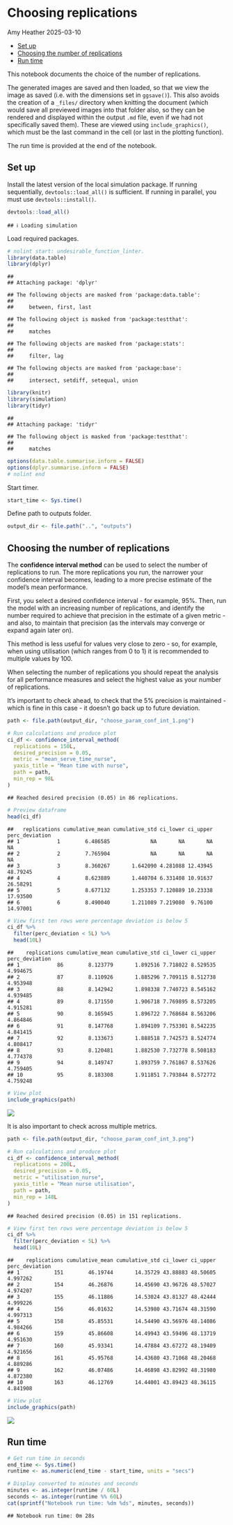 Choosing replications
================
Amy Heather
2025-03-10

- [Set up](#set-up)
- [Choosing the number of
  replications](#choosing-the-number-of-replications)
- [Run time](#run-time)

This notebook documents the choice of the number of replications.

The generated images are saved and then loaded, so that we view the
image as saved (i.e. with the dimensions set in `ggsave()`). This also
avoids the creation of a `_files/` directory when knitting the document
(which would save all previewed images into that folder also, so they
can be rendered and displayed within the output `.md` file, even if we
had not specifically saved them). These are viewed using
`include_graphics()`, which must be the last command in the cell (or
last in the plotting function).

The run time is provided at the end of the notebook.

## Set up

Install the latest version of the local simulation package. If running
sequentially, `devtools::load_all()` is sufficient. If running in
parallel, you must use `devtools::install()`.

``` r
devtools::load_all()
```

    ## ℹ Loading simulation

Load required packages.

``` r
# nolint start: undesirable_function_linter.
library(data.table)
library(dplyr)
```

    ## 
    ## Attaching package: 'dplyr'

    ## The following objects are masked from 'package:data.table':
    ## 
    ##     between, first, last

    ## The following object is masked from 'package:testthat':
    ## 
    ##     matches

    ## The following objects are masked from 'package:stats':
    ## 
    ##     filter, lag

    ## The following objects are masked from 'package:base':
    ## 
    ##     intersect, setdiff, setequal, union

``` r
library(knitr)
library(simulation)
library(tidyr)
```

    ## 
    ## Attaching package: 'tidyr'

    ## The following object is masked from 'package:testthat':
    ## 
    ##     matches

``` r
options(data.table.summarise.inform = FALSE)
options(dplyr.summarise.inform = FALSE)
# nolint end
```

Start timer.

``` r
start_time <- Sys.time()
```

Define path to outputs folder.

``` r
output_dir <- file.path("..", "outputs")
```

## Choosing the number of replications

The **confidence interval method** can be used to select the number of
replications to run. The more replications you run, the narrower your
confidence interval becomes, leading to a more precise estimate of the
model’s mean performance.

First, you select a desired confidence interval - for example, 95%.
Then, run the model with an increasing number of replications, and
identify the number required to achieve that precision in the estimate
of a given metric - and also, to maintain that precision (as the
intervals may converge or expand again later on).

This method is less useful for values very close to zero - so, for
example, when using utilisation (which ranges from 0 to 1) it is
recommended to multiple values by 100.

When selecting the number of replications you should repeat the analysis
for all performance measures and select the highest value as your number
of replications.

It’s important to check ahead, to check that the 5% precision is
maintained - which is fine in this case - it doesn’t go back up to
future deviation.

``` r
path <- file.path(output_dir, "choose_param_conf_int_1.png")

# Run calculations and produce plot
ci_df <- confidence_interval_method(
  replications = 150L,
  desired_precision = 0.05,
  metric = "mean_serve_time_nurse",
  yaxis_title = "Mean time with nurse",
  path = path,
  min_rep = 98L
)
```

    ## Reached desired precision (0.05) in 86 replications.

``` r
# Preview dataframe
head(ci_df)
```

    ##   replications cumulative_mean cumulative_std ci_lower ci_upper perc_deviation
    ## 1            1        6.486585             NA       NA       NA             NA
    ## 2            2        7.765904             NA       NA       NA             NA
    ## 3            3        8.360267       1.642090 4.281088 12.43945       48.79245
    ## 4            4        8.623889       1.440704 6.331408 10.91637       26.58291
    ## 5            5        8.677132       1.253353 7.120889 10.23338       17.93500
    ## 6            6        8.490040       1.211089 7.219080  9.76100       14.97001

``` r
# View first ten rows were percentage deviation is below 5
ci_df %>%
  filter(perc_deviation < 5L) %>%
  head(10L)
```

    ##    replications cumulative_mean cumulative_std ci_lower ci_upper perc_deviation
    ## 1            86        8.123779       1.892516 7.718022 8.529535       4.994675
    ## 2            87        8.110926       1.885296 7.709115 8.512738       4.953948
    ## 3            88        8.142942       1.898338 7.740723 8.545162       4.939485
    ## 4            89        8.171550       1.906718 7.769895 8.573205       4.915281
    ## 5            90        8.165945       1.896722 7.768684 8.563206       4.864846
    ## 6            91        8.147768       1.894109 7.753301 8.542235       4.841415
    ## 7            92        8.133673       1.888518 7.742573 8.524774       4.808417
    ## 8            93        8.120481       1.882530 7.732778 8.508183       4.774378
    ## 9            94        8.149747       1.893759 7.761867 8.537626       4.759405
    ## 10           95        8.183308       1.911851 7.793844 8.572772       4.759248

``` r
# View plot
include_graphics(path)
```

![](../outputs/choose_param_conf_int_1.png)<!-- -->

It is also important to check across multiple metrics.

``` r
path <- file.path(output_dir, "choose_param_conf_int_3.png")

# Run calculations and produce plot
ci_df <- confidence_interval_method(
  replications = 200L,
  desired_precision = 0.05,
  metric = "utilisation_nurse",
  yaxis_title = "Mean nurse utilisation",
  path = path,
  min_rep = 148L
)
```

    ## Reached desired precision (0.05) in 151 replications.

``` r
# View first ten rows were percentage deviation is below 5
ci_df %>%
  filter(perc_deviation < 5L) %>%
  head(10L)
```

    ##    replications cumulative_mean cumulative_std ci_lower ci_upper perc_deviation
    ## 1           151        46.19744       14.35729 43.88883 48.50605       4.997262
    ## 2           154        46.26876       14.45690 43.96726 48.57027       4.974207
    ## 3           155        46.11886       14.53024 43.81327 48.42444       4.999226
    ## 4           156        46.01632       14.53980 43.71674 48.31590       4.997313
    ## 5           158        45.85531       14.54490 43.56976 48.14086       4.984266
    ## 6           159        45.86608       14.49943 43.59496 48.13719       4.951630
    ## 7           160        45.93341       14.47884 43.67272 48.19409       4.921656
    ## 8           161        45.95768       14.43680 43.71068 48.20468       4.889286
    ## 9           162        46.07486       14.46898 43.82992 48.31980       4.872380
    ## 10          163        46.12769       14.44001 43.89423 48.36115       4.841908

``` r
# View plot
include_graphics(path)
```

![](../outputs/choose_param_conf_int_3.png)<!-- -->

## Run time

``` r
# Get run time in seconds
end_time <- Sys.time()
runtime <- as.numeric(end_time - start_time, units = "secs")

# Display converted to minutes and seconds
minutes <- as.integer(runtime / 60L)
seconds <- as.integer(runtime %% 60L)
cat(sprintf("Notebook run time: %dm %ds", minutes, seconds))
```

    ## Notebook run time: 0m 28s
